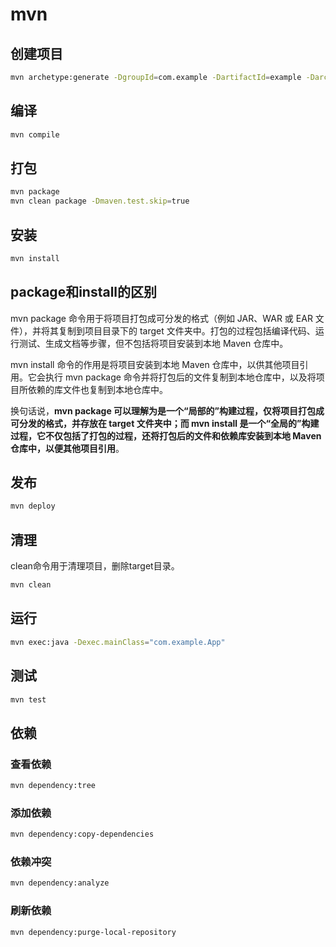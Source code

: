 # mvn

## 创建项目

```bash
mvn archetype:generate -DgroupId=com.example -DartifactId=example -DarchetypeArtifactId=maven-archetype-quickstart -DinteractiveMode=false
```

## 编译

```bash
mvn compile
```

## 打包

```bash
mvn package
mvn clean package -Dmaven.test.skip=true
```

## 安装

```bash
mvn install
```

## package和install的区别
mvn package 命令用于将项目打包成可分发的格式（例如 JAR、WAR 或 EAR 文件），并将其复制到项目目录下的 target 文件夹中。打包的过程包括编译代码、运行测试、生成文档等步骤，但不包括将项目安装到本地 Maven 仓库中。

mvn install 命令的作用是将项目安装到本地 Maven 仓库中，以供其他项目引用。它会执行 mvn package 命令并将打包后的文件复制到本地仓库中，以及将项目所依赖的库文件也复制到本地仓库中。

换句话说，**mvn package 可以理解为是一个“局部的”构建过程，仅将项目打包成可分发的格式，并存放在 target 文件夹中；而 mvn install 是一个“全局的”构建过程，它不仅包括了打包的过程，还将打包后的文件和依赖库安装到本地 Maven 仓库中，以便其他项目引用**。


## 发布

```bash
mvn deploy
```

## 清理

clean命令用于清理项目，删除target目录。

```bash
mvn clean
```

## 运行

```bash
mvn exec:java -Dexec.mainClass="com.example.App"
```

## 测试

```bash
mvn test
```

## 依赖

### 查看依赖

```bash
mvn dependency:tree
```

### 添加依赖

```bash
mvn dependency:copy-dependencies
```

### 依赖冲突

```bash
mvn dependency:analyze
```

### 刷新依赖

```bash
mvn dependency:purge-local-repository
```